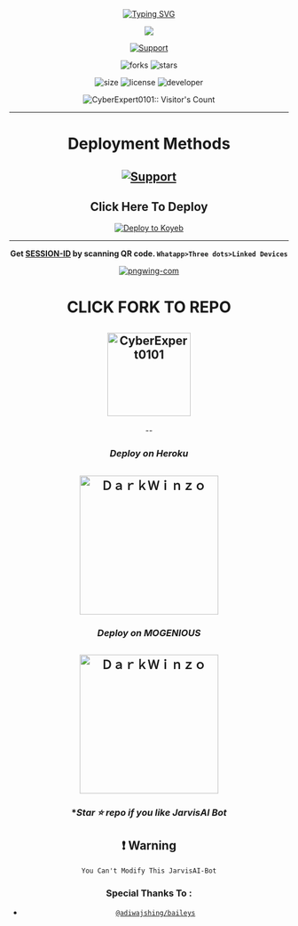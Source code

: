 

<div align="center">
<a href="https://git.io/typing-svg"><img src="https://readme-typing-svg.demolab.com?font=Bungee+Shade&size=50&pause=1000&color=F710B1&center=true&width=910&height=100&lines=I'm+JarvisAI;Multi+Device+Whatsapp+Bot;Coded+By+Goutam" alt="Typing SVG" /></a>

 
 <p align="center">
<a href="https://github.com/CyberExpert0101"><img align="center" src="https://github-cardname.caliph.my.id/api?name=JarvisAI-Bot&description=Hello,%20I%20am%20JarvisAI%20Bot.%20I%20am%20First%20Multi-device%20Whatsapp%20Bot%20 Developed%20by%20Goutam,%20You%20Can%20Deploy%20Me%20%20%20enjoy%20Futures&image=https://i.ibb.co/5hYmkkK/Menu.png&backgroundColor=%23ecf0f1&instagram=@goutamkumar0101&github=CyberExpert0101 &pattern=ticTacToe&colorPattern=%23eaeaea&site=youtube.com/@cyberexpert0101"/></a>
</p>
 
 
 
 <p align="center">
  <a href="https://github.com/CyberExpert0101"><img title="Support" src="https://img.shields.io/badge/maintained-Yes-cyan.svg?style=for-the-badge&logo=xcode" /></a>
</p>


 ![forks](https://img.shields.io/github/forks/CyberExpert0101/JarvisAI-Bot?label=Forks&style=social)
![stars](https://img.shields.io/github/stars/CyberExpert0101/JarvisAI-Bot?style=social)

![size](https://img.shields.io/github/repo-size/CyberExpert0101/JarvisAI-Bot?color=purple&label=Repo%20Size&style=plastic)
![license](https://img.shields.io/github/license/CyberExpert0101/JarvisAI-Bot?color=purple&label=License&style=plastic)
![developer](https://img.shields.io/static/v1?label=Author&message=Cyber%20Expert&color=purple&style=plastic)
 
 <p align="center"><img src="https://profile-counter.glitch.me/{CyberExpert0101}/count.svg" alt="CyberExpert0101:: Visitor's Count" /></p>

 
 
---
# Deployment Methods
 <a href="https://github.com/CyberExpert0101"><img title="Support" src="https://img.shields.io/badge/JarvisAI%20Bot%20Deploy%20instructions-Touch%20Here-orange.svg?style=for-the-badge&logo=xcode" /></a>   
---
## Click Here To Deploy


[![Deploy to Koyeb](https://www.koyeb.com/static/images/deploy/button.svg)](https://app.koyeb.com/apps/deploy?type=git&repository=github.com/CyberExpert0101/JarvisAI-Bot&branch=main&env[SESSION_ID]&env[OWNER_NUMBER]&env[MONGODB_URI]&&env[OWNER_NAME]&env[KOYEB_API]&env[PREFIX]=.&env[THUMB_IMAGE]=https://raw.githubusercontent.com/SecktorBot/Brandimages/main/logos/SocialLogo%201.png&env[email]=sam@secktor.live&env[global_url]=instagram.com&env[FAKE_COUNTRY_CODE]=92&env[READ_MESSAGE]=false&env[DISABLE_PM]=false&env[WORKTYPE]=public&env[THEME]=SECKTOR&env[PACK_INFO]=Sam;Pandey&name=secktorbot&env[KOYEB_NAME]=secktorbot&env[ANTILINK_VALUES]=chat.whatsapp.com&env[PORT]=8000
)

---

**Get [SESSION-ID](https://secktoruserbot.onrender.com/session) by scanning QR code. `Whatapp>Three dots>Linked Devices`**   

 
<a href="https://secktoruserbot.onrender.com/session"><img src="https://i.ibb.co/0BgD6LF/pngwing-com.png" alt="pngwing-com" border="0"></a>

 

 
# CLICK FORK TO REPO


<a href="https://github.com/CyberExpert0101/JarvisAI-Bot/fork"><img title="CyberExpert0101" src="https://wac-cdn.atlassian.com/dam/jcr:8da54c66-2109-41df-af77-b575b30e2edc/Git@2x.png?cdnVersion=745" width="150"></a> 
-- 


--
 
### ***Deploy on Heroku***

<a href="https://heroku.com/deploy?template=https://github.com/CyberExpert0101/JarvisAI-Bot"><img title="ＤａｒｋＷｉｎｚｏ" src="https://www.herokucdn.com/deploy/button.svg" width="250"></a>
---
 
 ### ***Deploy on MOGENIOUS***
 
 <a href="https://studio.mogenius.com/studio/cloud-space/cloud-space-overview"><img title="ＤａｒｋＷｉｎｚｏ" src="https://studio.mogenius.com/assets/logos/logo-mogenius-logo-quer.svg" width="250"></a> 
--
  




### **Star ⭐ repo if you like  JarvisAI Bot*
## ❗ Warning
 ```You Can't Modify This JarvisAI-Bot```
 



### Special Thanks To : 
 
- [`@adiwajshing/baileys`](https://github.com/adiwajshing/baileys)

 

